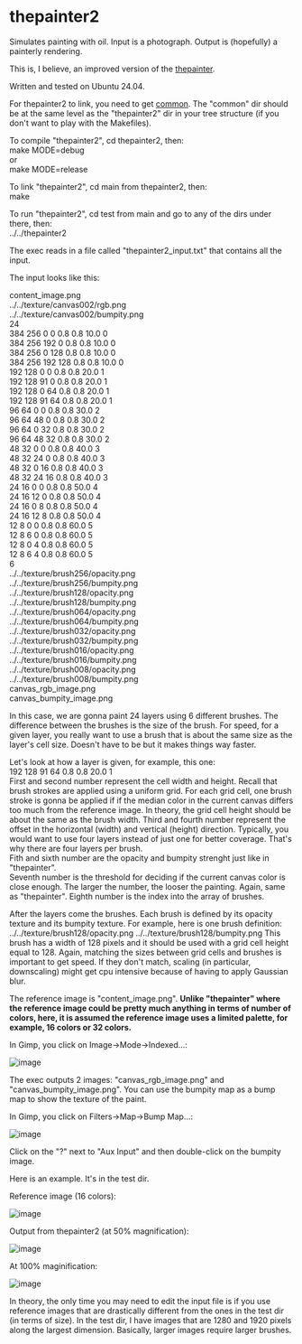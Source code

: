 # thepainter2

Simulates painting with oil. Input is a photograph. Output is (hopefully) a painterly rendering.

This is, I believe, an improved version of the [thepainter](https://github.com/ugocapeto/thepainter).

Written and tested on Ubuntu 24.04.

For thepainter2 to link, you need to get [common](https://github.com/ugocapeto/common). The "common" dir should be at the same level as the "thepainter2" dir in your tree structure (if you don't want to play with the Makefiles).

To compile "thepainter2", cd thepainter2, then:  
make MODE=debug  
or  
make MODE=release  

To link "thepainter2", cd main from thepainter2, then:  
make

To run "thepainter2", cd test from main and go to any of the dirs under there, then:  
../../thepainter2

The exec reads in a file called "thepainter2_input.txt" that contains all the input.

The input looks like this:

content_image.png  
../../texture/canvas002/rgb.png  
../../texture/canvas002/bumpity.png  
24  
384 256   0   0 0.8 0.8 10.0 0  
384 256 192   0 0.8 0.8 10.0 0  
384 256   0 128 0.8 0.8 10.0 0  
384 256 192 128 0.8 0.8 10.0 0  
192 128   0   0 0.8 0.8 20.0 1  
192 128  91   0 0.8 0.8 20.0 1  
192 128   0  64 0.8 0.8 20.0 1  
192 128  91  64 0.8 0.8 20.0 1  
 96  64   0   0 0.8 0.8 30.0 2  
 96  64  48   0 0.8 0.8 30.0 2  
 96  64   0  32 0.8 0.8 30.0 2  
 96  64  48  32 0.8 0.8 30.0 2  
 48  32   0   0 0.8 0.8 40.0 3  
 48  32  24   0 0.8 0.8 40.0 3  
 48  32   0  16 0.8 0.8 40.0 3  
 48  32  24  16 0.8 0.8 40.0 3  
 24  16   0   0 0.8 0.8 50.0 4  
 24  16  12   0 0.8 0.8 50.0 4  
 24  16   0   8 0.8 0.8 50.0 4  
 24  16  12   8 0.8 0.8 50.0 4  
 12   8   0   0 0.8 0.8 60.0 5  
 12   8   6   0 0.8 0.8 60.0 5  
 12   8   0   4 0.8 0.8 60.0 5  
 12   8   6   4 0.8 0.8 60.0 5  
6  
../../texture/brush256/opacity.png  
../../texture/brush256/bumpity.png  
../../texture/brush128/opacity.png  
../../texture/brush128/bumpity.png  
../../texture/brush064/opacity.png  
../../texture/brush064/bumpity.png  
../../texture/brush032/opacity.png  
../../texture/brush032/bumpity.png  
../../texture/brush016/opacity.png  
../../texture/brush016/bumpity.png  
../../texture/brush008/opacity.png  
../../texture/brush008/bumpity.png  
canvas_rgb_image.png  
canvas_bumpity_image.png  

In this case, we are gonna paint 24 layers using 6 different brushes.
The difference between the brushes is the size of the brush. For speed, for a given layer, you really want to use a brush that is about the same size as the layer's cell size. Doesn't have to be but it makes things way faster.

Let's look at how a layer is given, for example, this one:  
192 128  91  64 0.8 0.8 20.0 1  
First and second number represent the cell width and height. Recall that brush strokes are applied using a uniform grid. For each grid cell, one brush stroke is gonna be applied if if the median color in the current canvas differs too much from the reference image. In theory, the grid cell height should be about the same as the brush width.
Third and fourth number represent the offset in the horizontal (width) and vertical (height) direction. Typically, you would want to use four layers instead of just one for better coverage. That's why there are four layers per brush.  
Fith and sixth number are the opacity and bumpity strenght just like in "thepainter".  
Seventh number is the threshold for deciding if the current canvas color is close enough. The larger the number, the looser the painting. Again, same as "thepainter".
Eighth number is the index into the array of brushes.

After the layers come the brushes.
Each brush is defined by its opacity texture and its bumpity texture.
For example, here is one brush definition:
../../texture/brush128/opacity.png
../../texture/brush128/bumpity.png
This brush has a width of 128 pixels and it should be used with a grid cell height equal to 128. Again, matching the sizes between grid cells and brushes is important to get speed. If they don't match, scaling (in particular, downscaling) might get cpu intensive because of having to apply Gaussian blur.

The reference image is "content_image.png". **Unlike "thepainter" where the reference image could be pretty much anything in terms of number of colors, here, it is assumed the reference image uses a limited palette, for example, 16 colors or 32 colors.**

In Gimp, you click on Image->Mode->Indexed...:

![image](https://github.com/user-attachments/assets/ed226273-85f0-4628-b02a-27d8dd0781e2)

The exec outputs 2 images: "canvas_rgb_image.png" and "canvas_bumpity_image.png". You can use the bumpity map as a bump map to show the texture of the paint.

In Gimp, you click on Filters->Map->Bump Map...:

![image](https://github.com/user-attachments/assets/1bda6fd6-ca6c-43e5-89fe-a4b16283dda9)

Click on the "?" next to "Aux Input" and then double-click on the bumpity image.

Here is an example. It's in the test dir.

Reference image (16 colors):

![image](https://github.com/user-attachments/assets/ecbc2580-b99e-439a-8263-0a94c38a6d0e)

Output from thepainter2 (at 50% magnification):

![image](https://github.com/user-attachments/assets/0cdc0d6f-6568-4032-b82a-338def139e85)

At 100% maginification:

![image](https://github.com/user-attachments/assets/2a063cf2-bd27-4aae-8de8-176e1c545a13)

In theory, the only time you may need to edit the input file is if you use reference images that are drastically different from the ones in the test dir (in terms of size). In the test dir, I have images that are 1280 and 1920 pixels along the largest dimension. Basically, larger images require larger brushes.



